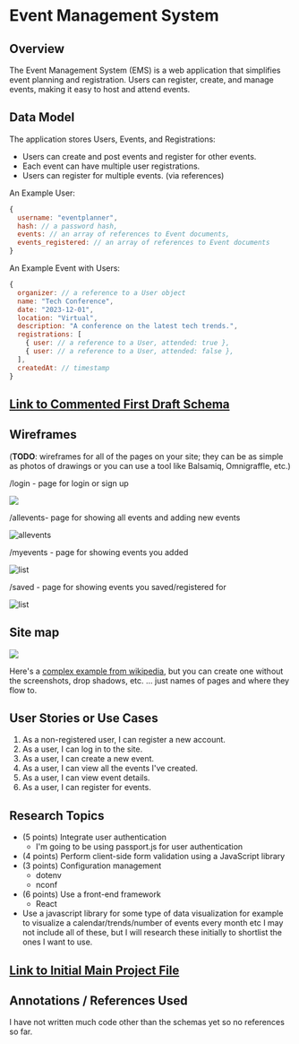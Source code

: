 # Event Management System

## Overview

The Event Management System (EMS) is a web application that simplifies event planning and registration. Users can register, create, and manage events, making it easy to host and attend events.

## Data Model

The application stores Users, Events, and Registrations:

- Users can create and post events and register for other events.
- Each event can have multiple user registrations.
- Users can register for multiple events. (via references)

An Example User:

```javascript
{
  username: "eventplanner",
  hash: // a password hash,
  events: // an array of references to Event documents,
  events_registered: // an array of references to Event documents
}
```

An Example Event with Users:

```javascript
{
  organizer: // a reference to a User object
  name: "Tech Conference",
  date: "2023-12-01",
  location: "Virtual",
  description: "A conference on the latest tech trends.",
  registrations: [
    { user: // a reference to a User, attended: true },
    { user: // a reference to a User, attended: false },
  ],
  createdAt: // timestamp
}
```


## [Link to Commented First Draft Schema](db.mjs) 

## Wireframes

(__TODO__: wireframes for all of the pages on your site; they can be as simple as photos of drawings or you can use a tool like Balsamiq, Omnigraffle, etc.)

/login - page for login or sign up

![](documentation/login.png)

/allevents- page for showing all events and adding new events

![allevents](documentation/allevents.png)

/myevents - page for showing events you added

![list](documentation/myevents.png)

/saved - page for showing events you saved/registered for

![list](documentation/saved.png)

## Site map

![](documentation/sitemap.png)


Here's a [complex example from wikipedia](https://upload.wikimedia.org/wikipedia/commons/2/20/Sitemap_google.jpg), but you can create one without the screenshots, drop shadows, etc. ... just names of pages and where they flow to.

## User Stories or Use Cases

1. As a non-registered user, I can register a new account.
2. As a user, I can log in to the site.
3. As a user, I can create a new event.
4. As a user, I can view all the events I've created.
5. As a user, I can view event details.
6. As a user, I can register for events.

## Research Topics
  
* (5 points) Integrate user authentication
    * I'm going to be using passport.js for user authentication
* (4 points) Perform client-side form validation using a JavaScript library
* (3 points) Configuration management
    * dotenv
    * nconf
* (6 points) Use a front-end framework
    * React
* Use a javascript library for some type of data visualization for example to visualize a calendar/trends/number of events every month etc
I may not include all of these, but I will research these initially to shortlist the ones I want to use.

## [Link to Initial Main Project File](app.mjs) 
  
## Annotations / References Used

I have not written much code other than the schemas yet so no references so far. 
